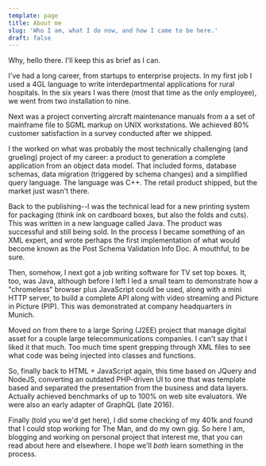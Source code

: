 ```yaml
---
template: page
title: About me
slug: 'Who I am, what I do now, and how I came to be here.'
draft: false
---
```

Why, hello there. I'll keep this as brief as I can.

I've had a long career, from startups to enterprise projects.  In my first job I used a 4GL language to write interdepartmental applications for rural hospitals.  In the six years I was there (most that time as the only employee), we went from two installation to nine. 

Next was a project converting aircraft maintenance manuals from a a set of mainframe file to SGML markup on UNIX workstations. We achieved 80% customer satisfaction in a survey conducted after we shipped.

I the worked on what was probably the most technically challenging (and grueling) project of my career: a product to generation a complete application from an object data model.  That included forms, database schemas, data migration (triggered by schema changes) and a simplified query language. The language was C++.  The retail product shipped, but the market just wasn't there.

Back to the publishing--I was the technical lead for a new printing system for packaging (think ink on cardboard boxes, but also the folds and cuts). This was written in a new language called Java. The product was successful and still being sold. In the process I became something of an XML expert, and wrote perhaps the first implementation of what would become known as the Post Schema Validation Info Doc.  A mouthful, to be sure.

Then, somehow, I next got a job writing software for TV set top boxes. It, too, was Java, although before I left I led a small team to demonstrate how a "chromeless" browser plus JavaScript could be used, along with a mini HTTP server, to build a complete API along with video streaming and Picture in Picture (PIP). This was demonstrated at company headquarters in Munich.  

Moved on from there to a large Spring (J2EE) project that manage digital asset for a couple large telecommunications companies.  I can't say that I liked it that much. Too much time spent grepping through XML files to see what code was being injected into classes and functions.

So, finally back to HTML + JavaScript again, this time based on JQuery and NodeJS, converting an outdated PHP-driven UI to one that was template based and separated the presentation from the business and data layers.  Actually achieved benchmarks of up to 100% on web site evaluators. We were also an early adapter of GraphQL (late 2016).

Finally (told you we'd get here), I did some checking of my 401k and found that I could stop working for The Man, and do my own gig.  So here  I am, blogging and working on personal project that interest me, that you can read about here and elsewhere.  I hope we'll _both_ learn something in the process.
